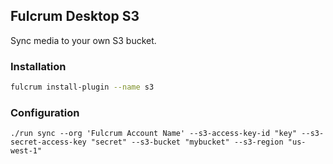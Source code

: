 ## Fulcrum Desktop S3

Sync media to your own S3 bucket.

### Installation

```sh
fulcrum install-plugin --name s3
```

### Configuration

```
./run sync --org 'Fulcrum Account Name' --s3-access-key-id "key" --s3-secret-access-key "secret" --s3-bucket "mybucket" --s3-region "us-west-1"
```
